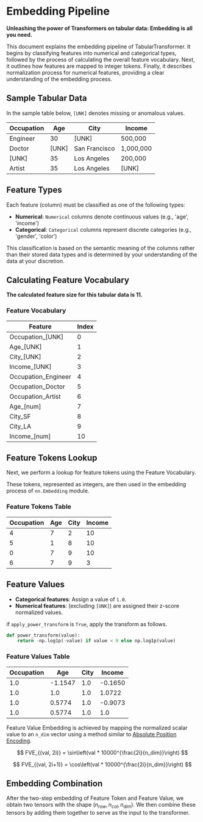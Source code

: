# Embedding Pipeline
**Unleashing the power of Transformers on tabular data: Embedding is all you need.**

This document explains the embedding pipeline of TabularTransformer. It begins by classifying features into numerical and categorical types, followed by the process of calculating the overall feature vocabulary. Next, it outlines how features are mapped to integer tokens. Finally, it describes normalization process for numerical features, providing a clear understanding of the embedding process.

## Sample Tabular Data
In the sample table below, `[UNK]` denotes missing or anomalous values.

| Occupation | Age   | City          | Income    |
|------------|-------|---------------|-----------|
| Engineer   | 30    | [UNK]         | 500,000   |
| Doctor     | [UNK] | San Francisco | 1,000,000 |
| [UNK]      | 35    | Los Angeles   | 200,000   |
| Artist     | 35    | Los Angeles   | [UNK]     |

## Feature Types
Each feature (column) must be classified as one of the following types:
- **Numerical**: `Numerical` columns denote continuous values (e.g., 'age', 'income')
- **Categorical**: `Categorical` columns represent discrete categories (e.g., 'gender', 'color')

This classification is based on the semantic meaning of the columns rather than
their stored data types and is determined by your understanding of the data at your discretion.

## Calculating Feature Vocabulary

**The calculated feature size for this tabular data is 11.**

### Feature Vocabulary
| Feature              | Index |
|----------------------|-------|
| Occupation_[UNK]     | 0     |
| Age_[UNK]            | 1     |
| City_[UNK]           | 2     |
| Income_[UNK]         | 3     |
| Occupation_Engineer  | 4     |
| Occupation_Doctor    | 5     |
| Occupation_Artist    | 6     |
| Age_[num]            | 7     |
| City_SF              | 8     |
| City_LA              | 9     |
| Income_[num]         | 10    |

## Feature Tokens Lookup
Next, we perform a lookup for feature tokens using the Feature Vocabulary. 

These tokens, represented as integers, are then used in the embedding process of `nn.Embedding` module.

### Feature Tokens Table
| Occupation | Age | City | Income |
|------------|-----|------|--------|
| 4          | 7   | 2    | 10     |
| 5          | 1   | 8    | 10     |
| 0          | 7   | 9    | 10     |
| 6          | 7   | 9    | 3      |

## Feature Values
- **Categorical features**: Assign a value of `1.0`.
- **Numerical features**: (excluding `[UNK]`) are assigned their z-score normalized values.


if `apply_power_transform` is `True`, apply the transform as follows.

```python
def power_transform(value):
    return -np.log1p(-value) if value < 0 else np.log1p(value)
```


### Feature Values Table
| Occupation | Age    | City | Income  |
|------------|--------|------|---------|
| 1.0        | -1.1547| 1.0  | -0.1650 |
| 1.0        | 1.0    | 1.0  | 1.0722  |
| 1.0        | 0.5774 | 1.0  | -0.9073 |
| 1.0        | 0.5774 | 1.0  | 1.0     |


Feature Value Embedding is achieved by mapping the normalized scalar value 
to an `n_dim` vector using a method similar to [Absolute Position Encoding](https://arxiv.org/abs/1706.03762).

$$
FVE_{(val, 2i)} = \sin\left(val * 10000^{\frac{2i}{n_dim}}\right)
$$

$$
FVE_{(val, 2i+1)} = \cos\left(val * 10000^{\frac{2i}{n_dim}}\right)
$$

## Embedding Combination

After the two-step embedding of Feature Token and Feature Value, we obtain two tensors with the shape $(n_{row}, n_{col}, n_{dim})$. We then combine these tensors by adding them together to serve as the input to the transformer.
